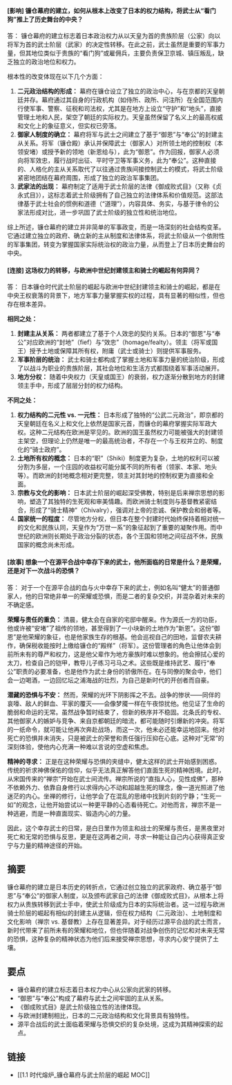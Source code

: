 #### [影响] 镰仓幕府的建立，如何从根本上改变了日本的权力结构，将武士从“看门狗”推上了历史舞台的中央？
答：
镰仓幕府的建立标志着日本政治权力从以天皇为首的贵族阶层（公家）向以将军为首的武士阶层（武家）的决定性转移。在此之前，武士虽然是重要的军事力量，但其地位类似于贵族的“看门狗”或雇佣兵，主要负责保卫京城、镇压叛乱，缺乏独立的政治地位和权力。

根本性的改变体现在以下几个方面：
1.  **二元政治结构的形成：** 幕府在镰仓设立了独立的政治中心，与在京都的天皇朝廷并存。幕府通过其自身的行政机构（如侍所、政所、问注所）在全国范围内行使军事、警察、征税和司法权，尤其是在地方上设立“守护”和“地头”，直接管理土地和人民，架空了朝廷的实际权力。天皇虽然保留了名义上的最高权威和文化上的象征意义，但实权已旁落。
2.  **御家人制度的确立：** 幕府将军与武士之间建立了基于“御恩”与“奉公”的封建主从关系。将军（镰仓殿）承认并保障武士（御家人）对所领土地的控制权（本领安堵）或授予新的领地（新恩给与），此为“御恩”。作为回报，御家人必须向将军效忠，履行战时出征、平时守卫等军事义务，此为“奉公”。这种直接的、人格化的主从关系取代了以往通过贵族间接控制武士的模式，将武士阶级紧密地团结在幕府周围，形成了独立的政治军事集团。
3.  **武家法的出现：** 幕府制定了适用于武士阶层的法律《御成败式目》（又称《贞永式目》），这标志着武士阶级拥有了自己独立的法律体系和价值规范。这部法律基于武士社会的惯例和道德（“道理”），内容具体、务实，与基于律令的公家法形成对比，进一步巩固了武士阶级的独立性和统治地位。

综上所述，镰仓幕府的建立并非简单的军事政变，而是一场深刻的社会结构变革。它通过建立独立的政府、确立新的主从制度和法律体系，将武士阶级从一个依附性的军事集团，转变为掌握国家实际统治权的政治力量，从而登上了日本历史舞台的中央。

#### [连接] 这场权力的转移，与欧洲中世纪封建领主和骑士的崛起有何异同？
答：
日本镰仓时代武士阶层的崛起与欧洲中世纪封建领主和骑士的崛起，都是在中央王权衰落的背景下，地方军事力量掌握实权的过程，具有显著的相似性，但也存在根本差异。

**相同之处：**
1.  **封建主从关系：** 两者都建立了基于个人效忠的契约关系。日本的“御恩”与“奉公”对应欧洲的“封地”（fief）与“效忠”（homage/fealty）。领主（将军或国王）授予土地或保障其所有权，附庸（武士或骑士）则提供军事服务。
2.  **军事阶层的统治：** 武士和骑士都构成了掌握土地和军事力量的统治阶级，形成了以战斗为职业的贵族阶层，其社会地位和生活方式都围绕着军事活动展开。
3.  **地方分权：** 随着中央权力（天皇或国王）的衰弱，权力逐渐分散到地方的封建领主手中，形成了层层分封的权力结构。

**不同之处：**
1.  **权力结构的二元性 vs. 一元性：** 日本形成了独特的“公武二元政治”，即京都的天皇朝廷在名义上和文化上依然是国家元首，而镰仓的幕府掌握实际军政大权。这种二元结构在欧洲是罕见的。欧洲的国王虽然权力可能被强大的封建领主架空，但理论上仍然是唯一的最高统治者，不存在一个与王权并立的、制度化的“骑士政府”。
2.  **土地所有权的概念：** 日本的“职”（Shiki）制度更为复杂，土地的权利可以被分割为多层，一个庄园的收益权可能分属不同的所有者（领家、本家、地头等）。而欧洲的封地概念相对更完整，领主对其封地的控制权更为直接和全面。
3.  **宗教与文化的影响：** 日本武士阶层的崛起深受佛教，特别是后来禅宗思想的影响，塑造了其独特的生死观和审美情趣。而欧洲骑士制度则与基督教紧密结合，形成了“骑士精神”（Chivalry），强调对上帝的忠诚、保护教会和弱者等。
4.  **国家统一的程度：** 尽管地方分权，但日本在整个封建时代始终保持着相对统一的文化和民族认同，天皇作为“万世一系”的象征起到了重要的凝聚作用。而中世纪的欧洲则长期处于政治分裂的状态，各个王国和领地之间征战不休，民族国家的概念尚未形成。

#### [故事] 想象一个在源平合战中幸存下来的武士，他所面临的日常是什么？是荣耀，还是对下一次战斗的恐惧？
答：
对于一个在源平合战的血与火中幸存下来的武士，例如名叫“健太”的普通御家人，他的日常绝非单一的荣耀或恐惧，而是二者的复杂交织，并混杂着对未来的不确定感。

**荣耀与责任的重负：**
清晨，健太会在自家的宅邸中醒来。作为源氏一方的功臣，他或许被“安堵”了祖传的领地，甚至得到了一小块新的土地作为“新恩”。这份“御恩”是他荣耀的象征，也是他家族生存的根基。他会巡视自己的田地，监督农夫耕作，确保税收能按时上缴给镰仓的“殿样”（将军）。这份管理者的角色让他体会到前所未有的尊严和权力，这是他父辈作为地方豪族时难以想象的。他会擦拭心爱的太刀，检查自己的铠甲，教导儿子练习弓马之术。这些既是维持武艺、履行“奉公”职责的必要准备，也是他作为武士身份的骄傲所在。在与同僚的聚会中，他们会一边喝酒，一边回忆坛之浦海战的壮烈，为自己是新时代的开创者而自豪。

**潜藏的恐惧与不安：**
然而，荣耀的光环下阴影挥之不去。战争的惨状——同伴的哀嚎、敌人的鲜血、平家的覆灭——会像梦魇一样在午夜惊扰他。他见证了生命的脆弱和命运的无常。虽然战争暂时结束了，但新的秩序并不稳固。北条氏的专权、其他御家人的嫉妒与竞争、来自京都朝廷的暗流，都可能随时引爆新的冲突。将军的一纸命令，就可能让他再次奔赴战场，而这一次，他未必还能幸运地回来。他对死亡的恐惧并未消失，只是被武士的荣誉和责任强行压抑在心底。这种对“无常”的深刻体验，使他内心充满一种难以言说的空虚和焦虑。

**精神的寻求：**
正是在这种荣耀与恐惧的夹缝中，健太这样的武士开始感到困惑。传统的祈求神佛保佑的信仰，似乎无法真正解答他们直面生死的精神困境。此时，从宋国传来的“禅宗”开始在武士间流传。禅宗所说的“直指人心，见性成佛”，那种不依赖外力、依靠自身修行以求得内心不动和超越生死的理念，像一道光照进了他迷茫的内心。坐禅的修行，让他学会了在混乱的思绪中找到片刻的宁静；“生死一如”的观念，让他开始尝试以一种更平静的心态看待死亡。对他而言，禅宗不是一种逃避，而是一种直面现实、锻造内心的力量。

因此，这个幸存武士的日常，是白日里作为领主和战士的荣耀与责任，是黑夜里对死亡和无常的恐惧与反思，更是在这两者之间，寻求一种能让自己内心获得真正安宁与力量的精神途径的开始。

## 摘要
镰仓幕府的建立是日本历史的转折点，它通过创立独立的武家政府、确立基于“御恩”与“奉公”的御家人制度，以及颁布武家自己的法律《御成败式目》，从根本上将权力从贵族转移到武士手中，使武士阶级成为日本的实际统治者。这一过程与欧洲骑士阶层的崛起有相似的封建主从逻辑，但在权力结构（二元政治）、土地制度和文化影响（禅宗 vs. 基督教）上存在显著差异。对于经历过源平合战的武士而言，新时代带来了前所未有的荣耀和地位，但也伴随着对战争创伤的记忆和对未来无常的恐惧，这种复杂的精神状态为他们后来接受禅宗思想，寻求内心安宁提供了土壤。

## 要点
- 镰仓幕府的建立标志着日本权力中心从公家向武家的转移。
- “御恩”与“奉公”构成了幕府与武士之间牢固的主从关系。
- 《御成败式目》是武士阶级独立性的法律体现。
- 与欧洲封建制相比，日本的二元政治结构和文化背景具有独特性。
- 源平合战后的武士面临着荣耀与恐惧交织的复杂处境，这成为其精神探索的起点。

## 链接
- [[1.1 时代熔炉_镰仓幕府与武士阶层的崛起 MOC]]
